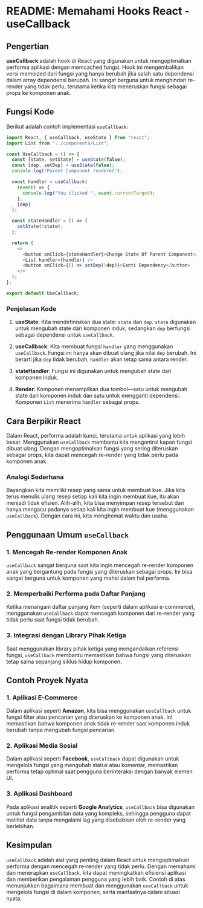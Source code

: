 # README: Memahami Hooks React - useCallback

## Pengertian

**useCallback** adalah hook di React yang digunakan untuk mengoptimalkan performa aplikasi dengan memcached fungsi. Hook ini mengembalikan versi memoized dari fungsi yang hanya berubah jika salah satu dependensi dalam array dependensi berubah. Ini sangat berguna untuk menghindari re-render yang tidak perlu, terutama ketika kita meneruskan fungsi sebagai props ke komponen anak.

## Fungsi Kode

Berikut adalah contoh implementasi `useCallback`:

```javascript
import React, { useCallback, useState } from "react";
import List from "../components/List";

const UseCallback = () => {
  const [state, setState] = useState(false);
  const [dep, setDep] = useState(false);
  console.log("Parent Component rendered");

  const handler = useCallback(
    (event) => {
      console.log("You clicked ", event.currentTarget);
    },
    [dep]
  );

  const stateHandler = () => {
    setState(!state);
  };

  return (
    <>
      <button onClick={stateHandler}>Change State Of Parent Component</button>
      <List handler={handler} />
      <button onClick={() => setDep(!dep)}>Ganti Dependency</button>
    </>
  );
};

export default UseCallback;
```

### Penjelasan Kode

1. **useState**: Kita mendefinisikan dua state: `state` dan `dep`. `state` digunakan untuk mengubah state dari komponen induk, sedangkan `dep` berfungsi sebagai dependensi untuk `useCallback`.

2. **useCallback**: Kita membuat fungsi `handler` yang menggunakan `useCallback`. Fungsi ini hanya akan dibuat ulang jika nilai `dep` berubah. Ini berarti jika `dep` tidak berubah, `handler` akan tetap sama antara render.

3. **stateHandler**: Fungsi ini digunakan untuk mengubah state dari komponen induk.

4. **Render**: Komponen menampilkan dua tombol—satu untuk mengubah state dari komponen induk dan satu untuk mengganti dependensi. Komponen `List` menerima `handler` sebagai props.

## Cara Berpikir React

Dalam React, performa adalah kunci, terutama untuk aplikasi yang lebih besar. Menggunakan `useCallback` membantu kita mengontrol kapan fungsi dibuat ulang. Dengan mengoptimalkan fungsi yang sering diteruskan sebagai props, kita dapat mencegah re-render yang tidak perlu pada komponen anak.

### Analogi Sederhana

Bayangkan kita memiliki resep yang sama untuk membuat kue. Jika kita terus menulis ulang resep setiap kali kita ingin membuat kue, itu akan menjadi tidak efisien. Alih-alih, kita bisa menyimpan resep tersebut dan hanya mengacu padanya setiap kali kita ingin membuat kue (menggunakan `useCallback`). Dengan cara ini, kita menghemat waktu dan usaha.

## Penggunaan Umum `useCallback`

### 1. Mencegah Re-render Komponen Anak

`useCallback` sangat berguna saat kita ingin mencegah re-render komponen anak yang bergantung pada fungsi yang diteruskan sebagai props. Ini bisa sangat berguna untuk komponen yang mahal dalam hal performa.

### 2. Memperbaiki Performa pada Daftar Panjang

Ketika menangani daftar panjang item (seperti dalam aplikasi e-commerce), menggunakan `useCallback` dapat mencegah komponen dari re-render yang tidak perlu saat fungsi tidak berubah.

### 3. Integrasi dengan Library Pihak Ketiga

Saat menggunakan library pihak ketiga yang mengandalkan referensi fungsi, `useCallback` membantu memastikan bahwa fungsi yang diteruskan tetap sama sepanjang siklus hidup komponen.

## Contoh Proyek Nyata

### 1. Aplikasi E-Commerce

Dalam aplikasi seperti **Amazon**, kita bisa menggunakan `useCallback` untuk fungsi filter atau pencarian yang diteruskan ke komponen anak. Ini memastikan bahwa komponen anak tidak re-render saat komponen induk berubah tanpa mengubah fungsi pencarian.

### 2. Aplikasi Media Sosial

Dalam aplikasi seperti **Facebook**, `useCallback` dapat digunakan untuk mengelola fungsi yang mengubah status atau komentar, memastikan performa tetap optimal saat pengguna berinteraksi dengan banyak elemen UI.

### 3. Aplikasi Dashboard

Pada aplikasi analitik seperti **Google Analytics**, `useCallback` bisa digunakan untuk fungsi pengambilan data yang kompleks, sehingga pengguna dapat melihat data tanpa mengalami lag yang disebabkan oleh re-render yang berlebihan.

## Kesimpulan

`useCallback` adalah alat yang penting dalam React untuk mengoptimalkan performa dengan mencegah re-render yang tidak perlu. Dengan memahami dan menerapkan `useCallback`, kita dapat meningkatkan efisiensi aplikasi dan memberikan pengalaman pengguna yang lebih baik. Contoh di atas menunjukkan bagaimana membuat dan menggunakan `useCallback` untuk mengelola fungsi di dalam komponen, serta manfaatnya dalam situasi nyata.

